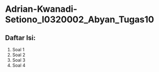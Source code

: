 # Adrian-Kwanadi-Setiono_I0320002_Abyan_Tugas10

## Daftar Isi:
1. Soal 1
2. Soal 2
3. Soal 3
4. Soal 4